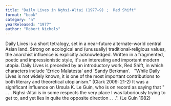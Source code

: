 ```yaml
---
title: "Daily Lives in Nghsi-Altai (1977–9) ;  Red Shift"
format: "book"
category: "n"
yearReleased: "1977"
author: "Robert Nichols"
---
```

Daily Lives is a short tetralogy, set in a near-future alternate-world central Asian land. Strong on ecological and (unusually) traditional-religious values, the anarchist influence is explicitly acknowledged. Written in a fragmented, poetic and impressionistic style, it's an interesting and important modern utopia. Daily Lives is preceded by an introductory work, Red Shift, in  which characters include 'Errico Malatesta' and 'Sandy Berkman'.
 
"While Daily Lives is not widely  known, it is one of the most important contributions to both literary  and theoretical utopianism." (Clark 2009: 21-2) It was a significant  influence on Ursula K. Le Guin, who is on record as saying that " . . .  Nghsi-Altai is in some respects the very place I was laboriously trying  to get to, and yet lies in quite the opposite direction . . .". (Le Guin  1982)
 
